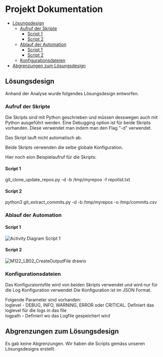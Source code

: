 # Projekt Dokumentation

  * [Lösungsdesign](#l-sungsdesign)
    + [Aufruf der Skripte](#aufruf-der-skripte)
      - [Script 1](#script-1)
      - [Script 2](#script-2)
    + [Ablauf der Automation](#ablauf-der-automation)
      - [Script 1](#script-1-1)
      - [Script 2](#script-2-1)
    + [Konfigurationsdateien](#konfigurationsdateien)
  * [Abgrenzungen zum Lösungsdesign](#abgrenzungen-zum-l-sungsdesign)

## Lösungsdesign
Anhand der Analyse wurde folgendes Lösungsdesign entworfen.

### Aufruf der Skripte

Die Skripts sind mit Python geschrieben und müssen desswegen auch mit Python ausgeführt werden.
Eine Debugging option ist für beide Skripts vorhanden. Diese verwendet man indem man den Flag "-d" verwendet.

Das Skript lauft nicht automatisch ab.

Beide Skripts verwenden die selbe globale Konfiguration.

Hier noch eion Beispielaufruf für die Skripts:

#### Script 1
git_clone_update_repos.py -d -b  /tmp/myrepos -f repolist.txt

#### Script 2
python3 git_extract_commits.py -d -b /tmp/myrepos -o /tmp/commits.csv

### Ablauf der Automation

#### Script 1
![Activity Diagram Script 1](https://user-images.githubusercontent.com/71868338/160097514-774fc902-b344-4220-a1c2-5a5d7ec9400d.png)
#### Script 2
![M122_LB02_CreateOutputFile drawio](https://user-images.githubusercontent.com/69149487/160097776-1ce4bc69-e995-44b3-bbc2-e776018d5122.png)

### Konfigurationsdateien

Das Konfiguraiontsfile wird von beiden Skripts verwendet und wird nur für die Log Konfiguration verwendet
Die Konfiguration ist im JSON Format.

Folgende Parameter sind vorhanden:\
loglevel  - DEBUG, INFO, WARNING, ERROR oder CRITICAL. Definiert das loglevel für die logs in das file\
logpath   - Definiert wo das Logfile gespeichert wird


## Abgrenzungen zum Lösungsdesign

Es gab keine Abgrenzungen. Wir haben die Scripts gemäss unseren Lösungsdesigns erstellt.
